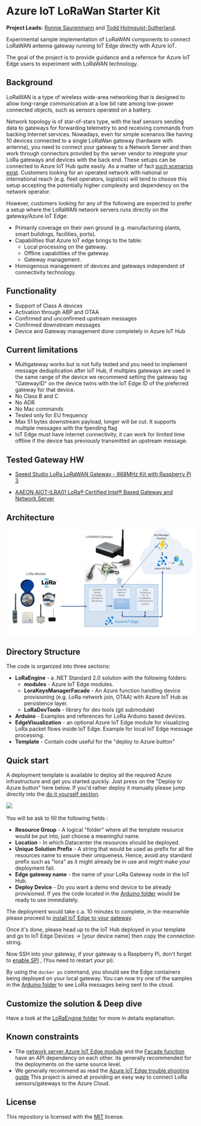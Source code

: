 # Azure IoT LoRaWan Starter Kit

**Project Leads:** [Ronnie Saurenmann](mailto://ronnies@microsoft.com) and
[Todd Holmquist-Sutherland](mailto://toddhs@microsoft.com).

Experimental sample implementation of LoRaWAN components to connect LoRaWAN antenna gateway running IoT Edge directly with Azure IoT.

The goal of the project is to provide guidance and a refernce for Azure IoT Edge users to experiment with LoRaWAN technology.

## Background

LoRaWAN is a type of wireless wide-area networking that is designed to allow long-range communication at a low bit rate among low-power connected objects, such as sensors operated on a battery.

Network topology is of star-of-stars type, with the leaf sensors sending data to gateways for forwarding telemetry to and receiving commands from backing Internet services. Nowadays, even for simple scenarios like having 10 devices connected to a single LoRaWan gateway (hardware with antenna), you need to connect your gateway to a Network Server and then work through connectors provided by the server vendor to integrate your LoRa gateways and devices with the back end. These setups can be connected to Azure IoT Hub quite easily. As a matter of fact [such scenarios exist](https://github.com/loriot/AzureSolutionTemplate). Customers looking for an operated network with national or international reach (e.g. fleet operators, logistics) will tend to choose this setup accepting the potentially higher complexity and dependency on the network operator.

However, customers looking for any of the following are expected to prefer a setup where the LoRaWAN network servers runs directly on the gateway/Azure IoT Edge:

- Primarily coverage on their own ground (e.g. manufacturing plants, smart buildings, facilities, ports).
- Capabilities that Azure IoT edge brings to the table:
  - Local processing on the gateway.
  - Offline capabilities of the gateway.
  - Gateway management.
- Homogenous management of devices and gateways independent of connectivity technology.

## Functionality

- Support of Class A devices
- Activation through ABP and OTAA 
- Confirmed and unconfirmed upstream messages
- Confirmed downstream messages
- Device and Gateway management done completely in Azure IoT Hub

## Current limitations

- Multigateway works but is not fully tested and you need to implement message deduplication after IoT Hub, if multiples gateways are used in the same range of the device we recommend setting the gateway tag "GatewayID" on the device twins with the IoT Edge ID of the preferred gateway for that device.
- No Class B and C
- No ADR
- No Mac commands
- Tested only for EU frequency
- Max 51 bytes downstream payload, longer will be cut. It supports multiple messages with the fpending flag
- IoT Edge must have internet connectivity, it can work for limited time offline if the device has previously transmitted an upstream message.

## Tested Gateway HW

- [Seeed Studio LoRa LoRaWAN Gateway - 868MHz Kit with Raspberry Pi 3](https://www.seeedstudio.com/LoRa-LoRaWAN-Gateway-868MHz-Kit-with-Raspberry-Pi-3-p-2823.html)

- [AAEON AIOT-ILRA01 LoRa® Certified Intel® Based Gateway and Network Server](https://www.aaeon.com/en/p/intel-lora-gateway-system-server)

## Architecture

![Architecture](EdgeArchitecture.png)


## Directory Structure

The code is organized into three sections:

- **LoRaEngine** - a .NET Standard 2.0 solution with the following folders:
  - **modules** - Azure IoT Edge modules.
  - **LoraKeysManagerFacade** - An Azure function handling device provisioning (e.g. LoRa network join, OTAA) with Azure IoT Hub as persistence layer.
  - **LoRaDevTools** - library for dev tools (git submodule)
- **Arduino** - Examples and references for LoRa Arduino based devices.
- **EdgeVisualization** - an optional Azure IoT Edge module for visualizing LoRa packet flows inside IoT Edge. Example for local IoT Edge message processing.
- **Template** - Contain code useful for the "deploy to Azure button"

## Quick start

A deployment template is available to deploy all the required Azure infrastructure and get you started quickly. Just press on the "Deploy to Azure button" here below.
If you'd rather deploy it manually please jump directly into the [do it yourself section](/LoRaEngine).

<a href="https://portal.azure.com/#create/Microsoft.Template/uri/https%3A%2F%2Fraw.githubusercontent.com%2FSkraelinger%2FAzureIoT_LoRaWan_StarterKit%2Fmaster%2FTemplate%2Fazuredeploy.json" target="_blank">
    <img src="http://azuredeploy.net/deploybutton.png"/>
</a>

You will be ask to fill the following fields :

- **Resource Group** - A logical "folder" where all the template resource would be put into, just choose a meaningful name.
- **Location** - In which Datacenter the resources should be deployed.
- **Unique Solution Prefix** - A string that would be used as prefix for all the resources name to ensure their uniqueness. Hence, avoid any standard prefix such as "lora" as it might already be in use and might make your deployment fail.
- **Edge gateway name** - the name of your LoRa Gateway node in the IoT Hub.
- **Deploy Device** - Do you want a demo end device to be already provisioned. If yes the code located in the [Arduino folder](/Arduino) would be ready to use immediately.

The deployment would take c.a. 10 minutes to complete, in the meanwhile please proceed to [install IoT Edge to your gateway](https://docs.microsoft.com/en-us/azure/iot-edge/how-to-install-iot-edge-linux-arm).

Once it's done, please head up to the IoT Hub deployed in your template and go to IoT Edge Devices -> [your device name] then copy the connection string.

Now SSH into your gateway, if your gateway is a Raspberry Pi, don't forget to [enable SPI](https://www.makeuseof.com/tag/enable-spi-i2c-raspberry-pi/) , (You need to restart your pi).

By using the `docker ps` command, you should see the Edge containers being deployed on your local gateway. You can now try one of the samples in the [Arduino folder](/Arduino) to see LoRa messages being sent to the cloud.

## Customize the solution & Deep dive

Have a look at the [LoRaEngine folder](/LoRaEngine) for more in details explanation.

## Known constraints

- The [network server Azure IoT Edge module](/LoRaEngine/modules/LoRaWanNetworkSrvModule) and the [Facade function](/LoRaEngine/LoraKeysManagerFacade) have an API dependency on each other. its generally recommended for the deployments on the same source level.
- We generally recommend as read the [Azure IoT Edge trouble shooting guide](https://docs.microsoft.com/en-us/azure/iot-edge/troubleshoot)
  This project is aimed at providing an easy way to connect LoRa sensors/gateways to the Azure Cloud.

## License

This repository is licensed with the [MIT](LICENSE) license.
